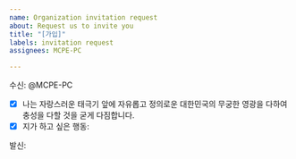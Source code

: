```yaml
---
name: Organization invitation request
about: Request us to invite you
title: "[가입]"
labels: invitation request
assignees: MCPE-PC

---
```


수신: @MCPE-PC

 * [x] 나는 자랑스러운 태극기 앞에 자유롭고 정의로운 대한민국의 무궁한 영광을 다하여 충성을 다할 것을 굳게 다짐합니다.
 * [x] 지가 하고 싶은 행동: 

발신:
